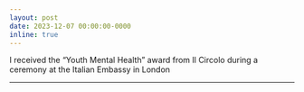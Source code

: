 ```yaml
---
layout: post
date: 2023-12-07 00:00:00-0000
inline: true
---
```


I received the “Youth Mental Health” award from Il Circolo during a ceremony at the Italian Embassy in London

***